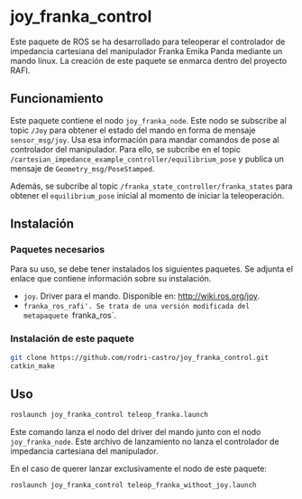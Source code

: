 # joy_franka_control

Este paquete de ROS se ha desarrollado para teleoperar el controlador de impedancia cartesiana del manipulador Franka Emika Panda mediante un mando linux. La creación de este paquete se enmarca dentro del proyecto RAFI.

## Funcionamiento
Este paquete contiene el nodo `joy_franka_node`. Este nodo se subscribe al topic `/Joy` para obtener el estado del mando en forma de mensaje `sensor_msg/joy`. Usa esa información para mandar comandos de pose al controlador del manipulador. Para ello, se subcribe en el topic `/cartesian_impedance_example_controller/equilibrium_pose` y publica un mensaje de `Geometry_msg/PoseStamped`.

Además, se subcribe al topic `/franka_state_controller/franka_states` para obtener el `equilibrium_pose` inicial al momento de iniciar la teleoperación.

## Instalación

### Paquetes necesarios
Para su uso, se debe tener instalados los siguientes paquetes. Se adjunta el enlace que contiene información sobre su instalación.
- `joy`. Driver para el mando. Disponible en: http://wiki.ros.org/joy.
- `franka_ros_rafi'. Se trata de una versión modificada del metapaquete `franka_ros`. <!-- añadir enlace al metapaquete modificado. lo que se ha modificado  -->

<!-- Se debe tener instalado y configurado el metapaquete `franka_ros` así como la librería `libfranka`. Disponible en: https://frankaemika.github.io/docs/installation_linux.html. -->

### Instalación de este paquete

```bash
git clone https://github.com/rodri-castro/joy_franka_control.git
catkin_make
```
## Uso

```bash
roslaunch joy_franka_control teleop_franka.launch
```
Este comando lanza el nodo del driver del mando junto con el nodo `joy_franka_node`. Este archivo de lanzamiento no lanza el controlador de impedancia cartesiana del manipulador.

En el caso de querer lanzar exclusivamente el nodo de este paquete:
```bash
roslaunch joy_franka_control teleop_franka_without_joy.launch
```


